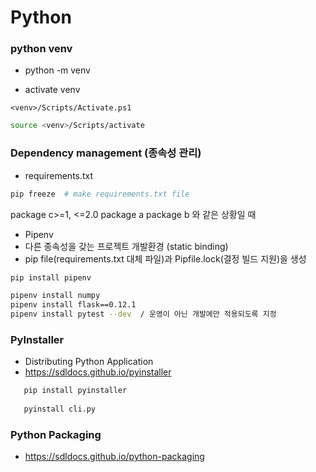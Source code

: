 # Python
### python venv
- python -m venv <venv-name>

- activate venv
```shell
<venv>/Scripts/Activate.ps1
```
```bash
source <venv>/Scripts/activate
```


### Dependency management (종속성 관리)

- requirements.txt
```bash
pip freeze  # make requirements.txt file
```

package c>=1, <=2.0
package a
package b
와 같은 상황일 때 

- Pipenv
- 다른 종속성을 갖는 프로젝트 개발환경 (static binding)
- pip file(requirements.txt 대체 파일)과 Pipfile.lock(결정 빌드 지원)을 생성


```bash
pip install pipenv
```
```bash
pipenv install numpy
pipenv install flask==0.12.1
pipenv install pytest --dev  / 운영이 아닌 개발에만 적용되도록 지정
```

### PyInstaller
- Distributing Python Application
- https://sdldocs.github.io/pyinstaller
                   
```bash
   pip install pyinstaller
                   
   pyinstall cli.py
```
### Python Packaging
- https://sdldocs.github.io/python-packaging
